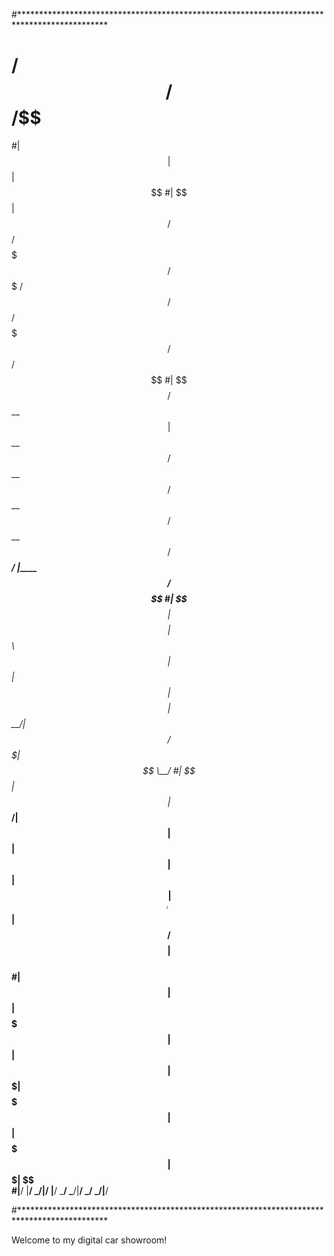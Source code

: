 #********************************************************************************************

# /$$   /$$                           /$$                                                  
#| $$  | $$                          | $$                                                  
#| $$  | $$  /$$$$$$  /$$$$$$$   /$$$$$$$  /$$$$$$   /$$$$$$   /$$$$$$$  /$$$$$$   /$$$$$$ 
#| $$$$$$$$ /$$__  $$| $$__  $$ /$$__  $$ /$$__  $$ /$$__  $$ /$$_____/ |____  $$ /$$__  $$
#| $$__  $$| $$$$$$$$| $$  \ $$| $$  | $$| $$$$$$$$| $$  \__/| $$        /$$$$$$$| $$  \__/
#| $$  | $$| $$_____/| $$  | $$| $$  | $$| $$_____/| $$      | $$       /$$__  $$| $$      
#| $$  | $$|  $$$$$$$| $$  | $$|  $$$$$$$|  $$$$$$$| $$      |  $$$$$$$|  $$$$$$$| $$      
#|__/  |__/ \_______/|__/  |__/ \_______/ \_______/|__/       \_______/ \_______/|__/      
                                                                                          
#********************************************************************************************

Welcome to my digital car showroom!
